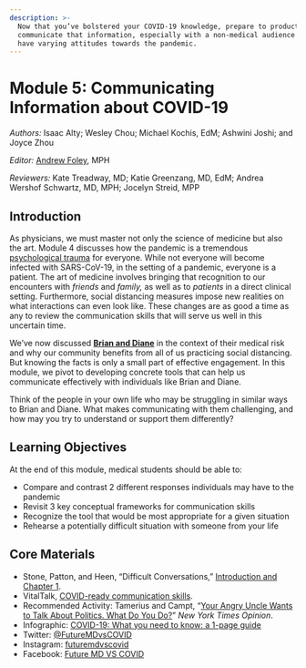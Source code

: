 ```yaml
---
description: >-
  Now that you’ve bolstered your COVID-19 knowledge, prepare to productively
  communicate that information, especially with a non-medical audience who may
  have varying attitudes towards the pandemic.
---
```


# Module 5: Communicating Information about COVID-19

_Authors:_ Isaac Alty; Wesley Chou; Michael Kochis, EdM; Ashwini Joshi; and Joyce Zhou

_Editor:_ [Andrew Foley](mailto:andrew_folely@hms.harvard.edu), MPH

_Reviewers:_ Kate Treadway, MD; Katie Greenzang, MD, EdM; Andrea Wershof Schwartz, MD, MPH; Jocelyn Streid, MPP

## Introduction

As physicians, we must master not only the science of medicine but also the art. Module 4 discusses how the pandemic is a tremendous [psychological trauma](https://curriculum.covidstudentresponse.org/module-4-mental-health-in-the-time-of-covid-19/evolving-clinical-practices-in-mental-healthcare#trauma-informed-care-and-universal-precautions) for everyone. While not everyone will become infected with SARS-CoV-19, in the setting of a pandemic, everyone is a patient. The art of medicine involves bringing that recognition to our encounters with _friends_ and _family,_ as well as to _patients_ in a direct clinical setting. Furthermore, social distancing measures impose new realities on what interactions can even look like. These changes are as good a time as any to review the communication skills that will serve us well in this uncertain time.

We’ve now discussed [**Brian and Diane**](https://curriculum.covidstudentresponse.org/curriculum-overview/cases) in the context of their medical risk and why our community benefits from all of us practicing social distancing. But knowing the facts is only a small part of effective engagement. In this module, we pivot to developing concrete tools that can help us communicate effectively with individuals like Brian and Diane.

Think of the people in your own life who may be struggling in similar ways to Brian and Diane. What makes communicating with them challenging, and how may you try to understand or support them differently?

##  **Learning Objectives**

At the end of this module, medical students should be able to:

* Compare and contrast 2 different responses individuals may have to the pandemic
* Revisit 3 key conceptual frameworks for communication skills
* Recognize the tool that would be most appropriate for a given situation
* Rehearse a potentially difficult situation with someone from your life

## Core Materials

* Stone, Patton, and Heen, “Difficult Conversations,” [Introduction and Chapter 1](https://drive.google.com/file/d/1S-R5-b5lSgOvQqO4OJqCWMrEHFzPKZzS/view?usp=sharing).
* VitalTalk, [COVID-ready communication skills](https://docs.google.com/document/d/1uSh0FeYdkGgHsZqem552iC0KmXIgaGKohl7SoeY2UXQ/mobilebasic).
* Recommended Activity: Tamerius and Campt, “[Your Angry Uncle Wants to Talk About Politics. What Do You Do?](https://www.nytimes.com/interactive/2019/11/26/opinion/family-holiday-talk-impeachment.html)” _New York Times Opinion_.
* Infographic: [COVID-19: What you need to know: a 1-page guide](https://drive.google.com/file/d/1DhgIqGB7MNaK8LCH5_M2oew2N0oGPFnD/view?usp=sharing)
* Twitter: [@FutureMDvsCOVID](https://twitter.com/FutureMDvsCOVID)
* Instagram: [futuremdvscovid](https://www.instagram.com/futuremdvscovid/)
* Facebook: [Future MD VS COVID](https://www.facebook.com/futureMDvsCOVID/)

